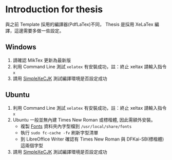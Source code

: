 Introduction for thesis
===

與之前 Template 採用的編譯器(PdfLaTex)不同， Thesis 是採用 XeLaTex 編譯，這邊需要多做一些設定。

Windows
---
1. 請確認 MikTex 更新為最新版
2. 利用 Command Line 測試 `xelatex` 有安裝成功，註：終止 xeltax 請輸入指令 `x`
3. 請用 [SimpleXeCJK](./TestFile/simpleXeCJK/main.tex) 測試編譯環境是否設定成功

Ubuntu
---
1. 利用 Command Line 測試 `xelatex` 有安裝成功，註：終止 xeltax 請輸入指令 `x`
2. Ubuntu 一般並無內建 Times New Roman 或標楷體, 因此需額外安裝。
    - 複製 [Fonts](./Fonts) 資料夾內字型檔到 `/usr/local/share/fonts`
    - 執行 `sudo fc-cache -fv` 刷新字型清單
    - 到 LibreOffice Writer 確認有 Times New Roman 與 DFKai-SB(標楷體) 這兩個字型
3. 請用 [SimpleXeCJK](./TestFile/simpleXeCJK/main.tex) 測試編譯環境是否設定成功
